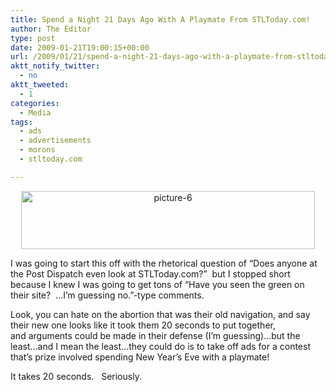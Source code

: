 ```yaml
---
title: Spend a Night 21 Days Ago With A Playmate From STLToday.com!
author: The Editor
type: post
date: 2009-01-21T19:00:15+00:00
url: /2009/01/21/spend-a-night-21-days-ago-with-a-playmate-from-stltodaycom/
aktt_notify_twitter:
  - no
aktt_tweeted:
  - 1
categories:
  - Media
tags:
  - ads
  - advertisements
  - morons
  - stltoday.com

---
```

<p style="text-align: center;">
  <a href="http://punchingkitty.com/wp-content/uploads/2009/01/picture-6.png"><img class="size-full wp-image-98 aligncenter" title="picture-6" src="http://punchingkitty.com/wp-content/uploads/2009/01/picture-6.png" alt="picture-6" width="470" height="93" srcset="http://media.punchingkitty.com/wordpress/2009/01/picture-6.png 1086w, http://media.punchingkitty.com/wordpress/2009/01/picture-6-300x59.png 300w, http://media.punchingkitty.com/wordpress/2009/01/picture-6-1024x202.png 1024w" sizes="(max-width: 470px) 100vw, 470px" /></a>
</p>

I was going to start this off with the rhetorical question of &#8220;Does anyone at the Post Dispatch even look at STLToday.com?&#8221;  but I stopped short because I knew I was going to get tons of &#8220;Have you seen the green on their site?  &#8230;I&#8217;m guessing no.&#8221;-type comments.

Look, you can hate on the abortion that was their old navigation, and say their new one looks like it took them 20 seconds to put together, and arguments could be made in their defense (I&#8217;m guessing)&#8230;but the least&#8230;and I mean the least&#8230;they could do is to take off ads for a contest that&#8217;s prize involved spending New Year&#8217;s Eve with a playmate!

It takes 20 seconds.   Seriously.